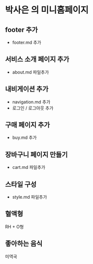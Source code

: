 # 박사은 의 미니홈페이지

## footer 추가

- footer.md 추가

## 서비스 소개 페이지 추가

- about.md 파일추가

## 내비게이션 추가

- navigation.md 추가
- 로그인 / 로그아웃 추가

## 구매 페이지 추가

- buy.md 추가

## 장바구니 페이지 만들기

- cart.md 파일추가

## 스타일 구성

- style.md 파일추가

## 혈액형

RH + O형

## 좋아하는 음식

미역국
